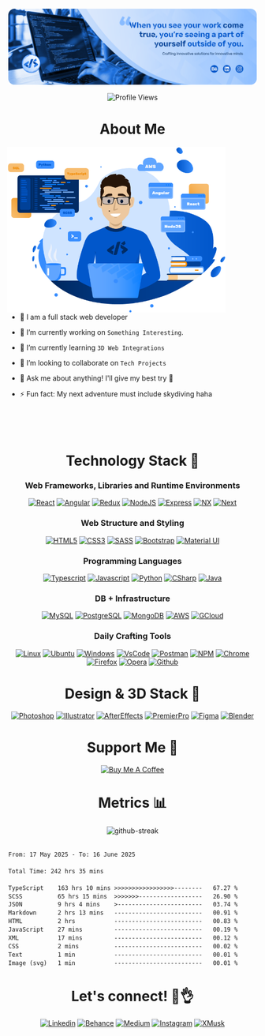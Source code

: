 [![MasterHead](./DS_Git_Banner.png)](https://github.com/sevilladiego8)

<p align="center">
  <img src="https://komarev.com/ghpvc/?username=sevilladiego8&color=blue&style=flat" alt="Profile Views">
</p>

<!--

# My Git Stats 📊

[![Top Langs](https://github-readme-stats.vercel.app/api/top-langs/?username=sevilladiego8)](https://github.com/anuraghazra/github-readme-stats)

-->

<h1 align="center">About Me</h1>

<img  src="./DS_dev.png" height="336px" align="right" style="padding-right: 64px;"/>

<br />
<br />

- 👋 I am a full stack web developer

- 🌟 I’m currently working on `Something Interesting`.

- 🌱 I’m currently learning `3D Web Integrations`

- 🚀 I’m looking to collaborate on `Tech Projects`

- 💬 Ask me about anything! I'll give my best try 🧐

- ⚡ Fun fact: My next adventure must include skydiving haha

<br />
<br />
<br />

<h1 align="center">Technology Stack 🤖</h1>

<h3 align="center">Web Frameworks, Libraries and Runtime Environments</h3>
<p align="center">  
  <a href="https://react.dev/" target="_blank">
    <img  src="https://img.shields.io/badge/react%20-%2320232a.svg?&style=for-the-badge&logo=react&logoColor" alt="React"></a>
  <a href="https://angular.io/" target="_blank">
    <img  src="https://img.shields.io/badge/Angular-DD0031?style=for-the-badge&logo=angular&logoColor=white" alt="Angular"></a>
  <a href="https://redux.js.org/" target="_blank">
    <img src="https://img.shields.io/badge/redux-%23593d88.svg?style=for-the-badge&logo=redux&logoColor=white" alt="Redux"></a>
  <a href="https://nodejs.org/en/blog/release/v18.17.0" target="_blank">
    <img  src="https://img.shields.io/badge/node.js-6DA55F?style=for-the-badge&logo=node.js&logoColor=white" alt="NodeJS"></a>
  <a href="https://expressjs.com/" target="_blank">
    <img  src="https://img.shields.io/badge/express.js-%23404d59.svg?style=for-the-badge&logo=express&logoColor=%2361DAFB" alt="Express"></a>
  <a href="https://nx.dev/" target="_blank">
    <img src="https://img.shields.io/badge/nx-143055?style=for-the-badge&logo=nx&logoColor=white" alt="NX"></a>
  <a href="https://nextjs.org/" target="_blank">
    <img src="https://img.shields.io/badge/Next-black?style=for-the-badge&logo=next.js&logoColor=white" alt="Next"></a>
</p>

<h3 align="center">Web Structure and Styling</h3>
<p align="center">  
  <a href="https://www.w3schools.com/html/" target="_blank">
    <img  src="https://img.shields.io/badge/HTML5-E34F26?style=for-the-badge&logo=html5&logoColor=white" alt="HTML5"></a>
  <a href="https://developer.mozilla.org/en-US/docs/Web/CSS">
    <img  src="https://img.shields.io/badge/CSS3-1572B6?style=for-the-badge&logo=css3&logoColor=white" alt="CSS3"></a>
  <a href="https://sass-lang.com/documentation/syntax/#scss" target="_blank">
    <img  src="https://img.shields.io/badge/SASS-hotpink.svg?style=for-the-badge&logo=SASS&logoColor=white" alt="SASS"></a>
  <a href="https://getbootstrap.com" target="_blank">
    <img  src="https://img.shields.io/badge/Bootstrap-563D7C?style=for-the-badge&logo=bootstrap&logoColor=white" alt="Bootstrap"></a>
    <a href="https://mui.com/" target="_blank">
    <img  src="https://img.shields.io/badge/MUI-%230081CB.svg?style=for-the-badge&logo=mui&logoColor=white" alt="Material UI"></a>
</p>

<h3 align="center">Programming Languages</h3>
<p align="center">  
  <a href="https://www.typescriptlang.org/" target="_blank">
    <img  src="https://img.shields.io/badge/TypeScript-007ACC?style=for-the-badge&logo=typescript&logoColor=white" alt="Typescript"></a>
  <a href="https://www.javascript.com/" target="_blank">
    <img  src="https://img.shields.io/badge/JavaScript-323330?style=for-the-badge&logo=javascript&logoColor=F7DF1E" alt="Javascript"></a>
  <a href="https://www.python.org/" target="_blank">
    <img  src="https://img.shields.io/badge/python-3670A0?style=for-the-badge&logo=python&logoColor=ffdd54" alt="Python"></a>
    <a href="https://dotnet.microsoft.com/en-us/languages/csharp" target="_blank">
    <img  src="https://img.shields.io/badge/c%23-%23239120.svg?style=for-the-badge&logo=csharp&logoColor=white" alt="CSharp"></a>
    <a href="https://www.java.com/" target="_blank">
    <img  src="https://img.shields.io/badge/java-%23ED8B00.svg?style=for-the-badge&logo=openjdk&logoColor=white" alt="Java"></a>
</p>

<h3 align="center">DB + Infrastructure</h3>
<p align="center">  
  <a href="https://www.mysql.com/" target="_blank">
    <img src="https://img.shields.io/badge/MySQL-005C84?style=for-the-badge&logo=mysql&logoColor=white" alt="MySQL"></a>
  <a href="https://www.postgresql.org/" target="_blank">
    <img src="https://img.shields.io/badge/PostgreSQL-316192?style=for-the-badge&logo=postgresql&logoColor=white" alt="PostgreSQL"></a>
  <a href="https://www.mongodb.com/" target="_blank">
    <img src="https://img.shields.io/badge/MongoDB-4EA94B?style=for-the-badge&logo=mongodb&logoColor=white" alt="MongoDB"></a>
   <a href="https://aws.amazon.com/" target="_blank">
    <img src="https://img.shields.io/badge/Amazon_AWS-FF9900?style=for-the-badge&logo=amazonaws&logoColor=white" alt="AWS"></a>
  <a href="https://cloud.google.com/" target="_blank">
    <img src="https://img.shields.io/badge/GoogleCloud-%234285F4.svg?style=for-the-badge&logo=google-cloud&logoColor=white" alt="GCloud"></a>
</p>

<h3 align="center">Daily Crafting Tools</h3>
<p align="center">  
  <a href="https://www.linux.org/" target="_blank">
    <img src="https://img.shields.io/badge/Linux-FCC624?style=for-the-badge&logo=linux&logoColor=black" alt="Linux"></a>
  <a href="https://ubuntu.com/pro" target="_blank">
    <img src="https://img.shields.io/badge/Ubuntu-E95420?style=for-the-badge&logo=ubuntu&logoColor=white" alt="Ubuntu"></a>
  <a href="https://www.microsoft.com/en-us/windows?r=1" target="_blank">
    <img src="https://img.shields.io/badge/Windows-0078D6?style=for-the-badge&logo=windows&logoColor=white" alt="Windows"></a>
  <a href="https://code.visualstudio.com/" target="_blank">
    <img src="https://img.shields.io/badge/Visual%20Studio%20Code-0078d7.svg?style=for-the-badge&logo=visual-studio-code&logoColor=white" alt="VsCode"></a>
  <a href="https://www.postman.com/" target="_blank">
    <img src="https://img.shields.io/badge/Postman-FF6C37?style=for-the-badge&logo=postman&logoColor=white" alt="Postman"></a>
  <a href="https://www.npmjs.com/" target="_blank">
    <img src="https://img.shields.io/badge/NPM-%23000000.svg?style=for-the-badge&logo=npm&logoColor=white" alt="NPM"></a>
  <a href="https://www.google.com/chrome/" target="_blank">
    <img src="https://img.shields.io/badge/Google%20Chrome-4285F4?style=for-the-badge&logo=GoogleChrome&logoColor=white" alt="Chrome"></a>
  <a href="https://www.mozilla.org/en-US/firefox/" target="_blank">
    <img src="https://img.shields.io/badge/Firefox-FF7139?style=for-the-badge&logo=Firefox-Browser&logoColor=white" alt="Firefox"></a>
  <a href="https://www.opera.com/" target="_blank">
    <img src="https://img.shields.io/badge/Opera-FF1B2D?style=for-the-badge&logo=Opera&logoColor=white" alt="Opera"></a>
  <a href="https://github.com/" target="_blank">
    <img src="https://img.shields.io/badge/GitHub-100000?style=for-the-badge&logo=github&logoColor=white" alt="Github"></a>
</p>


<h1 align="center">Design & 3D Stack 🎨</h1>

<p align="center">  
  <a href="https://www.adobe.com/products/photoshop.html" target="_blank">
    <img src="https://img.shields.io/badge/adobe%20photoshop-%2331A8FF.svg?style=for-the-badge&logo=adobe%20photoshop&logoColor=white" alt="Photoshop"></a>
  <a href="https://www.adobe.com/products/illustrator.html" target="_blank">
    <img src="https://img.shields.io/badge/adobe%20illustrator-%23FF9A00.svg?style=for-the-badge&logo=adobe%20illustrator&logoColor=white" alt="Illustrator"></a>
  <a href="https://www.adobe.com/products/aftereffects.html" target="_blank">
    <img src="https://img.shields.io/badge/Adobe%20After%20Effects-9999FF.svg?style=for-the-badge&logo=Adobe%20After%20Effects&logoColor=white" alt="AfterEffects"></a>
  <a href="https://www.adobe.com/products/premierpro.html" target="_blank">
    <img src="https://img.shields.io/badge/Adobe%20Premiere%20Pro-9999FF.svg?style=for-the-badge&logo=Adobe%20Premiere%20Pro&logoColor=white" alt="PremierPro"></a>
  <a href="https://www.figma.com/" target="_blank">
    <img src="https://img.shields.io/badge/figma-%23F24E1E.svg?style=for-the-badge&logo=figma&logoColor=white" alt="Figma"></a>
  <a href="https://www.blender.org/" target="_blank">
    <img src="https://img.shields.io/badge/blender-%23F5792A.svg?style=for-the-badge&logo=blender&logoColor=white" alt="Blender"></a>
</p>

<h1 align="center">Support Me 🤝</h1>
<p align="center">  
<a href="https://www.buymeacoffee.com/diegosevilla" target="_blank"><img src="https://cdn.buymeacoffee.com/buttons/v2/arial-blue.png" alt="Buy Me A Coffee" style="height: 60px !important;width: 217px !important;" ></a>
<p>

<h1 align="center">Metrics 📊</h1>
<div align="center">
  <img align="center" src="https://github-readme-streak-stats.herokuapp.com/?user=sevilladiego8&theme=default&ring=388EFF&fire=0157CB&currStreakLabel=0157CB&currStreakNum=002557&sideNums=002557" alt="github-streak" />
</div>
<br />

<!--START_SECTION:waka-->

```txt
From: 17 May 2025 - To: 16 June 2025

Total Time: 242 hrs 35 mins

TypeScript    163 hrs 10 mins >>>>>>>>>>>>>>>>>--------   67.27 %
SCSS          65 hrs 15 mins  >>>>>>>------------------   26.90 %
JSON          9 hrs 4 mins    >------------------------   03.74 %
Markdown      2 hrs 13 mins   -------------------------   00.91 %
HTML          2 hrs           -------------------------   00.83 %
JavaScript    27 mins         -------------------------   00.19 %
XML           17 mins         -------------------------   00.12 %
CSS           2 mins          -------------------------   00.02 %
Text          1 min           -------------------------   00.01 %
Image (svg)   1 min           -------------------------   00.01 %
```

<!--END_SECTION:waka-->

<h1 align="center">Let's connect! 📱👌</h1>

<p align="center">  
  <a href="https://www.linkedin.com/in/diego-sevilla-11242618a/" target="_blank">
    <img src="https://img.shields.io/badge/linkedin-%230077B5.svg?&style=for-the-badge&logo=linkedin&logoColor=white" alt="Linkedin"></a>
  <a href="https://www.behance.net/diegooosevilla" target="_blank">
    <img src="https://img.shields.io/badge/Behance-1769ff?style=for-the-badge&logo=behance&logoColor=white" alt="Behance"></a>
  <a href="https://medium.com/@diegooo.sevilla" target="_blank">
    <img src="https://img.shields.io/badge/Medium-12100E?style=for-the-badge&logo=medium&logoColor=white" alt="Medium"></a>
  <a href="https://www.instagram.com/ds.signer.dev" target="_blank">
    <img src="https://img.shields.io/badge/Instagram-E4405F?style=for-the-badge&logo=instagram&logoColor=white" alt="Instagram"></a>
  <a href="https://x.com/diegooo_sevilla" target="_blank">
    <img src="https://img.shields.io/badge/X-%23000000.svg?style=for-the-badge&logo=X&logoColor=white" alt="XMusk"></a>
</p>

